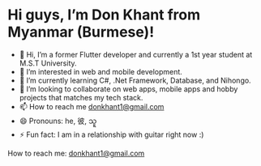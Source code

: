 # Hi guys, I’m Don Khant from Myanmar (Burmese)!

- 👋 Hi, I’m a former Flutter developer and currently a 1st year student at M.S.T University.
- 👀 I’m interested in web and mobile development.
- 🌱 I’m currently learning C#, .Net Framework, Database, and Nihongo.
- 💞️ I’m looking to collaborate on web apps, mobile apps and hobby projects that matches my tech stack.
- 📫 How to reach me donkhant1@gmail.com
- 😄 Pronouns: he, 彼, သူ
- ⚡ Fun fact: I am in a relationship with guitar right now :)

How to reach me: <a href=”mailto:kevinfeng.cs88@gmail.com”>donkhant1@gmail.com</a>

<!---
donKhant-programmer/donKhant-programmer is a ✨ special ✨ repository because its `README.md` (this file) appears on your GitHub profile.
You can click the Preview link to take a look at your changes.
--->
